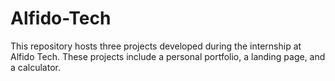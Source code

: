 # Alfido-Tech
This repository hosts three projects developed during the internship at Alfido Tech. These projects include a personal portfolio, a landing page, and a calculator.

